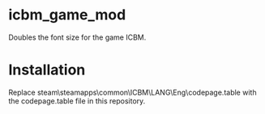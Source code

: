 # icbm_game_mod
Doubles the font size for the game ICBM.

# Installation
Replace steam\steamapps\common\ICBM\LANG\Eng\codepage.table with the codepage.table file in this repository.